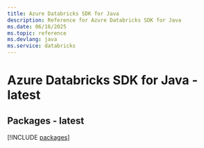 ```yaml
---
title: Azure Databricks SDK for Java
description: Reference for Azure Databricks SDK for Java
ms.date: 06/16/2025
ms.topic: reference
ms.devlang: java
ms.service: databricks
---
```

# Azure Databricks SDK for Java - latest
## Packages - latest
[!INCLUDE [packages](databricks-index.md)]
